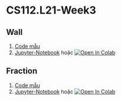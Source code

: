 # CS112.L21-Week3
## Wall
1. [Code mẫu][3]
2. [Jupyter-Notebook][4] hoặc [![Open In Colab](https://colab.research.google.com/assets/colab-badge.svg)](https://colab.research.google.com/drive/1Fi43nUM5gOfh5nz2Yy2o36GDKAdeD5vi?usp=sharing)
## Fraction
1. [Code mẫu][7]
2. [Jupyter-Notebook][8] hoặc [![Open In Colab](https://colab.research.google.com/assets/colab-badge.svg)](https://colab.research.google.com/drive/1CbDlDlOh0ugvAOgrWk-5CA4zfEtkahml?usp=sharing)

[7]:https://github.com/danhhuynh25029/CS112.L21/blob/master/Week_6/Fraction/phanso.py

[8]:https://github.com/danhhuynh25029/CS112.L21/blob/master/Week_6/Fraction/Fraction.ipynb

[3]:https://github.com/danhhuynh25029/CS112.L21/blob/master/Week_6/Wall/Wall.py

[4]:https://github.com/danhhuynh25029/CS112.L21/blob/master/Week_6/Wall/Wall.ipynb
